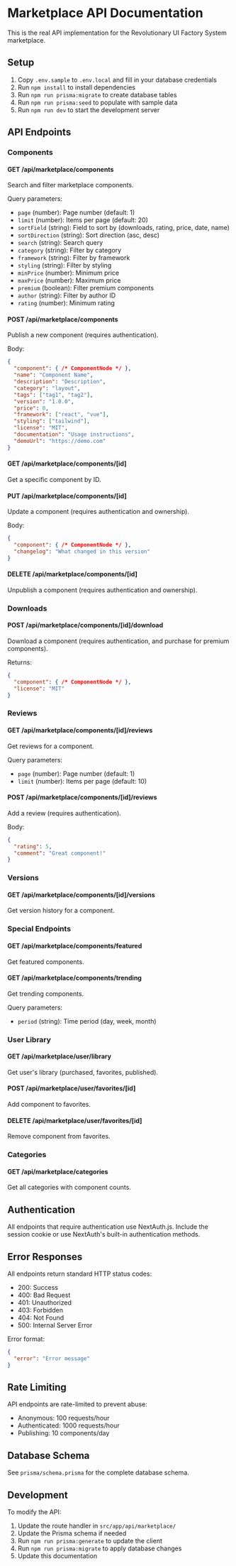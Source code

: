 # Marketplace API Documentation

This is the real API implementation for the Revolutionary UI Factory System marketplace.

## Setup

1. Copy `.env.sample` to `.env.local` and fill in your database credentials
2. Run `npm install` to install dependencies
3. Run `npm run prisma:migrate` to create database tables
4. Run `npm run prisma:seed` to populate with sample data
5. Run `npm run dev` to start the development server

## API Endpoints

### Components

#### GET /api/marketplace/components
Search and filter marketplace components.

Query parameters:
- `page` (number): Page number (default: 1)
- `limit` (number): Items per page (default: 20)
- `sortField` (string): Field to sort by (downloads, rating, price, date, name)
- `sortDirection` (string): Sort direction (asc, desc)
- `search` (string): Search query
- `category` (string): Filter by category
- `framework` (string): Filter by framework
- `styling` (string): Filter by styling
- `minPrice` (number): Minimum price
- `maxPrice` (number): Maximum price
- `premium` (boolean): Filter premium components
- `author` (string): Filter by author ID
- `rating` (number): Minimum rating

#### POST /api/marketplace/components
Publish a new component (requires authentication).

Body:
```json
{
  "component": { /* ComponentNode */ },
  "name": "Component Name",
  "description": "Description",
  "category": "layout",
  "tags": ["tag1", "tag2"],
  "version": "1.0.0",
  "price": 0,
  "framework": ["react", "vue"],
  "styling": ["tailwind"],
  "license": "MIT",
  "documentation": "Usage instructions",
  "demoUrl": "https://demo.com"
}
```

#### GET /api/marketplace/components/[id]
Get a specific component by ID.

#### PUT /api/marketplace/components/[id]
Update a component (requires authentication and ownership).

Body:
```json
{
  "component": { /* ComponentNode */ },
  "changelog": "What changed in this version"
}
```

#### DELETE /api/marketplace/components/[id]
Unpublish a component (requires authentication and ownership).

### Downloads

#### POST /api/marketplace/components/[id]/download
Download a component (requires authentication, and purchase for premium components).

Returns:
```json
{
  "component": { /* ComponentNode */ },
  "license": "MIT"
}
```

### Reviews

#### GET /api/marketplace/components/[id]/reviews
Get reviews for a component.

Query parameters:
- `page` (number): Page number (default: 1)
- `limit` (number): Items per page (default: 10)

#### POST /api/marketplace/components/[id]/reviews
Add a review (requires authentication).

Body:
```json
{
  "rating": 5,
  "comment": "Great component!"
}
```

### Versions

#### GET /api/marketplace/components/[id]/versions
Get version history for a component.

### Special Endpoints

#### GET /api/marketplace/components/featured
Get featured components.

#### GET /api/marketplace/components/trending
Get trending components.

Query parameters:
- `period` (string): Time period (day, week, month)

### User Library

#### GET /api/marketplace/user/library
Get user's library (purchased, favorites, published).

#### POST /api/marketplace/user/favorites/[id]
Add component to favorites.

#### DELETE /api/marketplace/user/favorites/[id]
Remove component from favorites.

### Categories

#### GET /api/marketplace/categories
Get all categories with component counts.

## Authentication

All endpoints that require authentication use NextAuth.js. Include the session cookie or use NextAuth's built-in authentication methods.

## Error Responses

All endpoints return standard HTTP status codes:
- 200: Success
- 400: Bad Request
- 401: Unauthorized
- 403: Forbidden
- 404: Not Found
- 500: Internal Server Error

Error format:
```json
{
  "error": "Error message"
}
```

## Rate Limiting

API endpoints are rate-limited to prevent abuse:
- Anonymous: 100 requests/hour
- Authenticated: 1000 requests/hour
- Publishing: 10 components/day

## Database Schema

See `prisma/schema.prisma` for the complete database schema.

## Development

To modify the API:
1. Update the route handler in `src/app/api/marketplace/`
2. Update the Prisma schema if needed
3. Run `npm run prisma:generate` to update the client
4. Run `npm run prisma:migrate` to apply database changes
5. Update this documentation